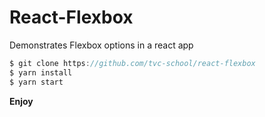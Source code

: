 # React-Flexbox

Demonstrates Flexbox options in a react app

```js
$ git clone https://github.com/tvc-school/react-flexbox
$ yarn install
$ yarn start
```

**Enjoy**